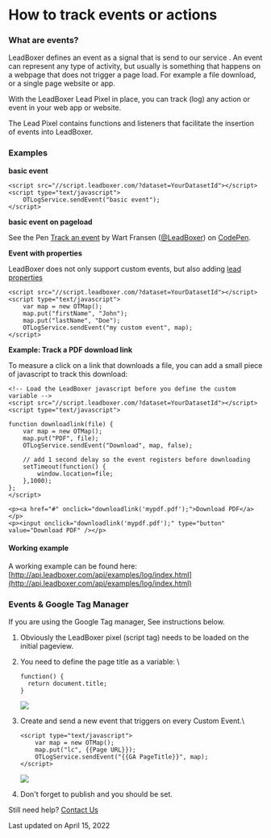 # How to track events or actions

### What are events?

LeadBoxer defines an event as a signal that is send to our service . An event can represent any type of activity, but usually is something that happens on a webpage that does not trigger a page load. For example a file download, or a single page website or app.

With the LeadBoxer Lead Pixel in place, you can track (log) any action or event in your web app or website.

The Lead Pixel contains functions and listeners that facilitate the insertion of events into LeadBoxer.

### Examples

**basic event**

```
<script src="//script.leadboxer.com/?dataset=YourDatasetId"></script> 
<script type="text/javascript">    
	OTLogService.sendEvent("basic event"); 
</script>
```

**basic event on pageload**

See the Pen [Track an event](https://codepen.io/LeadBoxer/pen/xxGLvda) by Wart Fransen ([@LeadBoxer](https://codepen.io/LeadBoxer)) on [CodePen](https://codepen.io/).

**Event with properties**&#x20;

LeadBoxer does not only support custom events, but also adding [lead properties](enrich-leads-with-properties.md)

```
<script src="//script.leadboxer.com/?dataset=YourDatasetId"></script> 
<script type="text/javascript">    
	var map = new OTMap();    
	map.put("firstName", "John");    
	map.put("lastName", "Doe");    
	OTLogService.sendEvent("my custom event", map); 
</script>
```

**Example: Track a PDF download link**

To measure a click on a link that downloads a file, you can add a small piece of javascript to track this download:

```
<!-- Load the LeadBoxer javascript before you define the custom variable -->
<script src="//script.leadboxer.com/?dataset=YourDatasetId"></script> 
<script type="text/javascript">

function downloadlink(file) {
	var map = new OTMap();    
	map.put("PDF", file);
	OTLogService.sendEvent("Download", map, false); 

	// add 1 second delay so the event registers before downloading
	setTimeout(function() {
		window.location=file;
	},1000); 
}; 
</script>

<p><a href="#" onclick="downloadlink('mypdf.pdf');">Download PDF</a></p>
<p><input onclick="downloadlink('mypdf.pdf');" type="button" value="Download PDF" /></p>
```

#### Working example

A working example can be found here:  [http://api.leadboxer.com/api/examples/log/index.html](http://api.leadboxer.com/api/examples/log/index.html)

### Events & Google Tag Manager

If you are using the Google Tag manager, See instructions below.

1. Obviously the LeadBoxer pixel (script tag) needs to be loaded on the initial pageview.
2.  You need to define the page title as a variable: \


    ```
    function() {
      return document.title;
    }
    ```

    ![](https://d33v4339jhl8k0.cloudfront.net/docs/assets/565e1cb7c697915b26a5c214/images/5f44f7ad042863444aa0cdeb/file-BLAXv0uQk4.png)
3.  Create and send a new event that triggers on every Custom Event.\


    ```
    <script type="text/javascript">    
    	var map = new OTMap();    
    	map.put("lc", {{Page URL}});    
    	OTLogService.sendEvent("{{GA PageTitle}}", map); 
    </script>
    ```

    ![](https://d33v4339jhl8k0.cloudfront.net/docs/assets/565e1cb7c697915b26a5c214/images/5f44f5d9042863444aa0cdd7/file-2LVgTG8MTi.png)
4. Don't forget to publish and you should be set.

Still need help? [Contact Us](broken-reference)

Last updated on April 15, 2022
